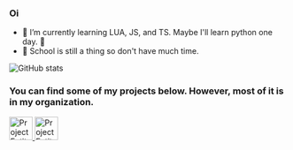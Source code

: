 ### Oi

- 🌱 I’m currently learning LUA, JS, and TS. Maybe I'll learn python one day. 🤮
- 🏫 School is still a thing so don't have much time.

![GitHub stats](https://github-readme-stats.vercel.app/api?username=XiosBombay&count_private=true&show_icons=true&theme=midnight-purple)

### You can find some of my projects below. However, most of it is in my organization.

<a href="https://github.com/Project-Entity">
  <img src="https://github-readme-stats.vercel.app/api/pin/?username=Project-Entity&repo=pe-adminmenu&theme=midnight-purple" alt="Project Entity" style="width:42px;height:42px;">
</a>

<a href="https://github.com/Project-Entity">
  <img src="https://i.imgur.com/ezXWl4z.png" alt="Project Entity" style="width:42px;height:42px;">
</a>
